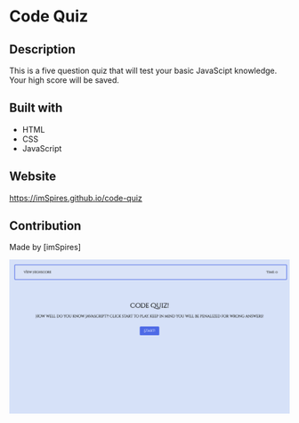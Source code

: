 # Code Quiz

## Description
This is a five question quiz that will test your basic JavaScipt knowledge. Your high score will be saved.

## Built with
* HTML
* CSS
* JavaScript

## Website
https://imSpires.github.io/code-quiz

## Contribution
Made by [imSpires]

![Screenshot](assets/images/screenshot.png?raw=true)
